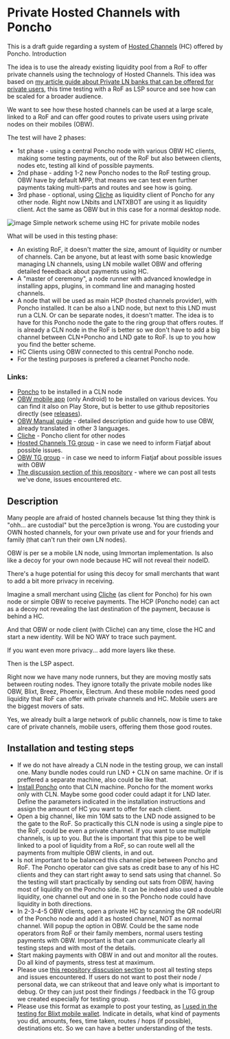 # Private Hosted Channels with Poncho
This is a draft guide regarding a system of [Hosted Channels](https://fanismichalakis.fr/posts/what-are-hosted-channels/) (HC) offered by Poncho.
Introduction

The idea is to use the already existing liquidity pool from a RoF to offer private channels using the technology of Hosted Channels. This idea was based on [my article guide about Private LN banks that can be offered for private users](https://darthcoin.substack.com/p/bitcoin-private-banks-over-lightning), this time testing with a RoF as LSP source and see how can be scaled for a broader audience.

We want to see how these hosted channels can be used at a large scale, linked to a RoF and can offer good routes to private users using private nodes on their mobiles (OBW).

The test will have 2 phases:
- 1st phase - using a central Poncho node with various OBW HC clients, making some testing payments, out of the RoF but also between clients, nodes etc, testing all kind of possible payments.
- 2nd phase - adding 1-2 new Poncho nodes to the RoF testing group. OBW have by default MPP, that means we can test even further payments taking multi-parts and routes and see how is going.
- 3rd phase - optional, using [Cliche](https://github.com/nbd-wtf/cliche) as liquidity client of Poncho for any other node. Right now LNbits and LNTXBOT are using it as liquidity client. Act the same as OBW but in this case for a normal desktop node.

![image](https://user-images.githubusercontent.com/56997124/210340892-0f3c4fd7-e5a2-4835-9692-4aa681a9facf.png)
Simple network scheme using HC for private mobile nodes

What will be used in this testing phase:
- An existing RoF, it doesn't matter the size, amount of liquidity or number of channels. Can be anyone, but at least with some basic knowledge managing LN channels, using LN mobile wallet OBW and offering detailed feeedback about payments using HC.
- A "master of ceremony", a node runner with advanced knowledge in installing apps, plugins, in command line and managing hosted channels.
- A node that will be used as main HCP (hosted channels provider), with Poncho installed. It can be also a LND node, but next to this LND must run a CLN. Or can be separate nodes, it doesn't matter. The idea is to have for this Poncho node the gate to the ring group that offers routes. If is already a CLN node in the RoF is better so we don't have to add a big channel between CLN+Poncho and LND gate to RoF. Is up to you how you find the better scheme.
- HC Clients using OBW connected to this central Poncho node.
- For the testing purposes is prefered a clearnet Poncho node.

### Links:
- [Poncho](https://github.com/nbd-wtf/poncho) to be installed in a CLN node
- [OBW mobile app](https://github.com/nbd-wtf/obw) (only Android) to be installed on various devices. You can find it also on Play Store, but is better to use github repositories directly (see [releases](https://github.com/nbd-wtf/obw/releases)).
- [OBW Manual guide](https://darthcoin.substack.com/p/obw-open-bitcoin-wallet) - detailed description and guide how to use OBW, already translated in other 3 languages.
- [Cliche](https://github.com/nbd-wtf/cliche) - Poncho client for other nodes
- [Hosted Channels TG group](https://t.me/hostedchannels) - in case we need to inform Fiatjaf about possible issues.
- [OBW TG group](https://t.me/openbitcoinwallet) - in case we need to inform Fiatjaf about possible issues with OBW
- [The discussion section of this repository](https://github.com/Darth-Coin/Poncho-OBW-testing/discussions) - where we can post all tests we've done, issues encountered etc.


## Description
Many people are afraid of hosted channels because 1st thing they think is "ohh... are custodial" but the perce3ption is wrong. You are custoding your OWN hosted channels, for your own private use and for your friends and family (that can't run their own LN nodes).

OBW is per se a mobile LN node, using Immortan implementation. Is also like a decoy for your own node because HC will not reveal their nodeID. 

There's a huge potential for using this decoy for small merchants that want to add a bit more privacy in receiving.

Imagine a small merchant using [Cliche](https://github.com/nbd-wtf/cliche) (as client for Poncho) for his own node or simple OBW to receive payments. The HCP (Poncho node) can act as a decoy not revealing the last destination of the payment, because is behind a HC.

And that OBW or node client (with Cliche) can any time, close the HC and start a new identity. Will be NO WAY to trace such payment.

If you want even more privacy... add more layers like these.

Then is the LSP aspect.

Right now we have many node runners, but they are moving mostly sats between routing nodes. They ignore totally the private mobile nodes like OBW, Blixt, Breez, Phoenix, Electrum. And these mobile nodes need good liquidity that RoF can offer with private channels and HC. Mobile users are the biggest movers of sats.

Yes, we already built a large network of public channels, now is time to take care of private channels, mobile users, offering them those good routes.

## Installation and testing steps
- If we do not have already a CLN node in the testing group, we can install one. Many bundle nodes could run LND + CLN on same machine. Or if is preffered a separate machine, also could be like that.
- [Install Poncho](https://github.com/nbd-wtf/poncho) onto that CLN machine. Poncho for the moment works only with CLN. Maybe some good coder could adapt it for LND later. Define the parameters indicated in the installation instructions and assign the amount of HC you want to offer for each client.
- Open a big channel, like min 10M sats to the LND node assigned to be the gate to the RoF. So practically this CLN node is using a single pipe to the RoF, could be even a private channel. If you want to use multiple channels, is up to you. But the is important that this pipe to be well linked to a pool of liquidity from a RoF, so can route well all the payments from multiple OBW clients, in and out.
- Is not important to be balanced this channel pipe between Poncho and RoF. The Poncho operator can give sats as credit base to any of his HC clients and they can start right away to send sats using that channel. So the testing will start practically by sending out sats from OBW, having most of liquidity on the Poncho side. It can be indeed also used a double liquidity, one channel out and one in so the Poncho node could have liquidity in both directions.
- In 2-3-4-5 OBW clients, open a private HC by scanning the QR nodeURI of the Poncho node and add it as hosted channel, NOT as normal channel. Will popup the option in OBW. Could be the same node operators from RoF or their family members, normal users testing payments with OBW. Important is that can communicate clearly all testing steps and with most of the details.
- Start making payments with OBW in and out and monitor all the routes. Do all kind of payments, stress test at maximum.
- Please use [this repository disscusion section](https://github.com/Darth-Coin/Poncho-OBW-testing/discussions/categories/tests) to post all testing steps and issues encountered. If users do not want to post their node / personal data, we can strikeout that and leave only what is important to debug. Or they can just post their findings / feedback in the TG group we created especially for testing group.
- Please use this format as example to post your testing, as [I used in the testing for Blixt mobile wallet](https://github.com/hsjoberg/blixt-wallet/issues/1065).
Indicate in details, what kind of payments you did, amounts, fees, time taken, routes / hops (if possible), destinations etc. So we can have a better understanding of the tests.
